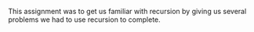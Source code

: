 This assignment was to get us familiar with recursion by giving us several problems we had to use recursion to complete.
